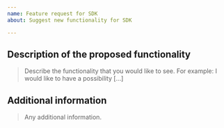 ```yaml
---
name: Feature request for SDK
about: Suggest new functionality for SDK

---
```


## Description of the proposed functionality

> Describe the functionality that you would like to see. For example: I would like to have a possibility [...]

## Additional information

> Any additional information.

